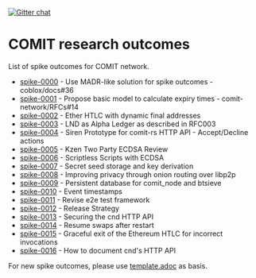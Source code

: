 [![Gitter chat](https://badges.gitter.im/gitterHQ/gitter.png)](https://gitter.im/comit-network/community)

# COMIT research outcomes

List of spike outcomes for COMIT network.

- [spike-0000](0000-use-madr-like-solution-for-spike-outcomes.md) - Use MADR-like solution for spike outcomes - coblox/docs#36
- [spike-0001](0001-basic-expiry-model.md) - Propose basic model to calculate expiry times - comit-network/RFCs#14
- [spike-0002](0002-ether-htlc-dynamic-final-addresses.md) - Ether HTLC with dynamic final addresses
- [spike-0003](0003-lightning-as-alpha-ledger.adoc) - LND as Alpha Ledger as described in RFC003
- [spike-0004](0004-siren-prototype-accept-decline.adoc) - Siren Prototype for comit-rs HTTP API - Accept/Decline actions
- [spike-0005](0005-kzen-two-party-ecdsa.adoc) - Kzen Two Party ECDSA Review
- [spike-0006](0006-scriptless-scripts-with-ecdsa.adoc) - Scriptless Scripts with ECDSA
- [spike-0007](0007-secret-seed-storage-and-key-derivation.md) - Secret seed storage and key derivation
- [spike-0008](0008-onion-routing-over-libp2p.adoc) - Improving privacy through onion routing over libp2p
- [spike-0009](0009-comit-btsieve-db.adoc) - Persistent database for comit_node and btsieve
- [spike-0010](0010-timestamps.adoc) - Event timestamps
- [spike-0011](0011-revise-e2e-test-framework.adoc) - Revise e2e test framework
- [spike-0012](0012-release-strategy.adoc) - Release Strategy
- [spike-0013](0013-secure-http-api.adoc) - Securing the cnd HTTP API
- [spike-0014](0014-resume-swaps-after-restart.adoc) - Resume swaps after restart
- [spike-0015](0015-ethereum-htlc-graceful-exit.adoc) - Graceful exit of the Ethereum HTLC for incorrect invocations
- [spike-0016](0016-how-to-document-cnd-http-api.adoc) - How to document cnd's HTTP API

For new spike outcomes, please use [template.adoc](template.adoc) as basis.
